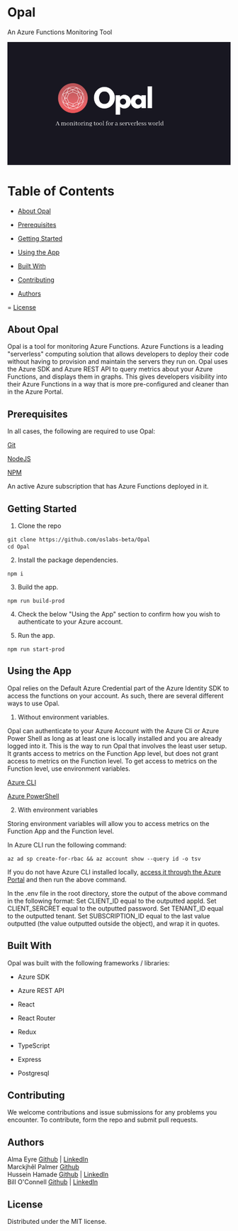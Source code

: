# Opal
An Azure Functions Monitoring Tool

<p style="text-align:center"><img src="assets/images/opalheader.png"></p>

# Table of Contents

- [About Opal](#about-opal)

- [Prerequisites](#prerequisites)

- [Getting Started](#getting-started)

- [Using the App](#using-the-app)

- [Built With](#built-with)

- [Contributing](#contributing)

- [Authors](#authors)

= [License](#license)

## About Opal

Opal is a tool for monitoring Azure Functions. Azure Functions is a leading "serverless" computing solution that allows developers to deploy their code without having to provision and maintain the servers they run on. Opal uses the Azure SDK and Azure REST API to query metrics about your Azure Functions, and displays them in graphs. This gives developers visibility into their Azure Functions in a way that is more pre-configured and cleaner than in the Azure Portal.

## Prerequisites
In all cases, the following are required to use Opal:

[Git](https://git-scm.com/)

[NodeJS](https://nodejs.org/en/)

[NPM](https://www.npmjs.com/)

An active Azure subscription that has Azure Functions deployed in it.

## Getting Started

1. Clone the repo

```
git clone https://github.com/oslabs-beta/Opal
cd Opal
```

2. Install the package dependencies.

```
npm i
```

3. Build the app.

```
npm run build-prod
```

4. Check the below "Using the App" section to confirm how you wish to authenticate to your Azure account.

5. Run the app.

```
npm run start-prod
```

## Using the App

Opal relies on the Default Azure Credential part of the Azure Identity SDK to access the functions on your account. As such, there are several different ways to use Opal.

1. Without environment variables.

Opal can authenticate to your Azure Account with the Azure Cli or Azure Power Shell as long as at least one is locally installed and you are already logged into it. This is the way to run Opal that involves the least user setup. It grants access to metrics on the Function App level, but does not grant access to metrics on the Function level. To get access to metrics on the Function level, use environment variables.

[Azure CLI](https://docs.microsoft.com/en-us/cli/azure/install-azure-cli)

[Azure PowerShell](https://docs.microsoft.com/en-us/powershell/azure/install-az-ps?view=azps-7.2.0)

2. With environment variables

Storing environment variables will allow you to access metrics on the Function App and the Function level.

In Azure CLI run the following command:

```
az ad sp create-for-rbac && az account show --query id -o tsv
```

If you do not have Azure CLI installed locally, [access it through the Azure Portal](https://docs.microsoft.com/en-us/azure/cloud-shell/overview) and then run the above command.

In the .env file in the root directory, store the output of the above command in the following format:
Set CLIENT_ID equal to the outputted appId.
Set CLIENT_SERCRET equal to the outputted password.
Set TENANT_ID equal to the outputted tenant.
Set SUBSCRIPTION_ID equal to the last value outputted (the value outputted outside the object), and wrap it in quotes.

## Built With
Opal was built with the following frameworks / libraries:

* Azure SDK

* Azure REST API

* React

* React Router

* Redux

* TypeScript

* Express

* Postgresql


## Contributing

We welcome contributions and issue submissions for any problems you encounter. To contribute, form the repo and submit pull requests.

## Authors
Alma Eyre [Github](https://github.com/aselunar) | [LinkedIn](https://www.linkedin.com/in/alma-eyre/) <br>
Marckjhêl Palmer [Github](https://github.com/Marcelckp)<br>
Hussein Hamade [Github](https://github.com/hhamade98) | [LinkedIn](https://www.linkedin.com/in/hussein-hamade-/) <br>
Bill O'Connell [Github](https://github.com/wdoconnell) | [LinkedIn](https://www.linkedin.com/in/bill-o-connell-6b950177/) <br>

## License
Distributed under the MIT license.
